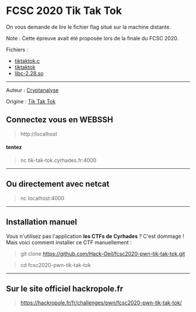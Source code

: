 # FCSC 2020 Tik Tak Tok

On vous demande de lire le fichier flag situé sur la machine distante.

Note : Cette épreuve avait été proposée lors de la finale du FCSC 2020.

Fichiers :

- [tiktaktok.c](tiktaktok.c)
- [tiktaktok](tiktaktok)
- [libc-2.28.so](libc-2.28.so)



---

Auteur : [Cryptanalyse](https://twitter.com/Cryptanalyse)

Origine : [Tik Tak Tok](https://hackropole.fr/fr/challenges/pwn/fcsc2020-pwn-tik-tak-tok/)



## Connectez vous en WEBSSH
> http://localhost


#### tentez 
> nc tik-tak-tok.cyrhades.fr:4000


-----------

## Ou directement avec netcat
> nc localhost:4000

-----------

## Installation manuel
Vous n'utilisez pas l'application **les CTFs de Cyrhades** ? C'est dommage !
Mais voici comment installer ce CTF manuellement :

> git clone https://github.com/Hack-Oeil/fcsc2020-pwn-tik-tak-tok.git

> cd fcsc2020-pwn-tik-tak-tok


-----------

## Sur le site officiel hackropole.fr
> https://hackropole.fr/fr/challenges/pwn/fcsc2020-pwn-tik-tak-tok/